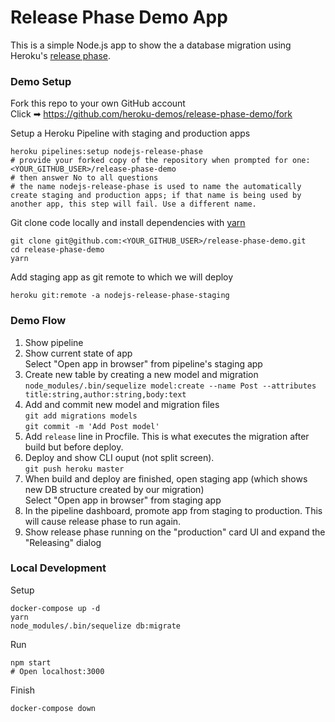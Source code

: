 # Release Phase Demo App

This is a simple Node.js app to show the a database migration using Heroku's [release phase](https://devcenter.heroku.com/articles/release-phase).

### Demo Setup
Fork this repo to your own GitHub account  
Click ➡ https://github.com/heroku-demos/release-phase-demo/fork

Setup a Heroku Pipeline with staging and production apps
```shell
heroku pipelines:setup nodejs-release-phase
# provide your forked copy of the repository when prompted for one: <YOUR_GITHUB_USER>/release-phase-demo
# then answer No to all questions
# the name nodejs-release-phase is used to name the automatically create staging and production apps; if that name is being used by another app, this step will fail. Use a different name.
```

Git clone code locally and install dependencies with [yarn](https://yarnpkg.com/en/docs/install)
```shell
git clone git@github.com:<YOUR_GITHUB_USER>/release-phase-demo.git
cd release-phase-demo
yarn
```

Add staging app as git remote to which we will deploy
```shell
heroku git:remote -a nodejs-release-phase-staging
```

### Demo Flow
1. Show pipeline
1. Show current state of app  
  Select "Open app in browser" from pipeline's staging app
1. Create new table by creating a new model and migration  
  `node_modules/.bin/sequelize model:create --name Post --attributes title:string,author:string,body:text`
1. Add and commit new model and migration files  
  `git add migrations models`  
  `git commit -m 'Add Post model'`
1. Add `release` line in Procfile. This is what executes the migration after build but before deploy.
1. Deploy and show CLI ouput (not split screen).  
  `git push heroku master`
1. When build and deploy are finished, open staging app (which shows new DB structure created by our migration)  
  Select "Open app in browser" from staging app
1. In the pipeline dashboard, promote app from staging to production.  This will cause release phase to run again.
1. Show release phase running on the "production" card UI and expand the "Releasing" dialog

### Local Development
Setup
```shell
docker-compose up -d
yarn
node_modules/.bin/sequelize db:migrate
```

Run
```shell
npm start
# Open localhost:3000
```

Finish
```shell
docker-compose down
```
